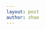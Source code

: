 ```yaml
---
layout: post
author: zhao
---
```

<div class="container mt-3">                                        
  <div class="spinner-border text-muted"></div>
  <div class="spinner-border text-primary"></div>
  <div class="spinner-border text-success"></div>
  <div class="spinner-border text-info"></div>
  <div class="spinner-border text-warning"></div>
  <div class="spinner-border text-danger"></div>
  <div class="spinner-border text-secondary"></div>
  <div class="spinner-border text-dark"></div>
  <div class="spinner-border text-light"></div>
</div>
